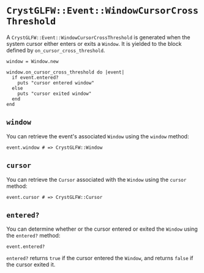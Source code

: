 # `CrystGLFW::Event::WindowCursorCrossThreshold`

A `CrystGLFW::Event::WindowCursorCrossThreshold` is generated when the system cursor either enters or exits a `Window`. It is yielded to the block defined by `on_cursor_cross_threshold`.

```crystal
window = Window.new

window.on_cursor_cross_threshold do |event|
  if event.entered?
    puts "cursor entered window"
  else
    puts "cursor exited window"
  end
end
```

## `window`

You can retrieve the event's associated `Window` using the `window` method:

```crystal
event.window # => CrystGLFW::Window
```

## `cursor`

You can retrieve the `Cursor` associated with the `Window` using the `cursor` method:

```crystal
event.cursor # => CrystGLFW::Cursor
```

## `entered?`

You can determine whether or the cursor entered or exited the `Window` using the `entered?` method:

```crystal
event.entered?
```

`entered?` returns `true` if the cursor entered the `Window`, and returns `false` if the cursor exited it.
